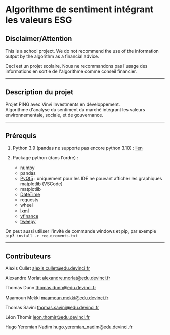 # Algorithme de sentiment intégrant les valeurs ESG

## Disclaimer/Attention

This is a school project. We do not recommend the use of the information output by the algorithm as a financial advice.  

Ceci est un projet scolaire. Nous ne recommandons pas l'usage des informations en sortie de l'algorithme comme conseil financier.

---

## Description du projet

Projet PING avec Vinvi Investments en développement.  
Algorithme d'analyse du sentiment du marché intégrant les valeurs environnementale, sociale, et de gouvernance.

---

## Prérequis

1. Python 3.9 (pandas ne supporte pas encore python 3.10) : [lien](https://www.python.org/downloads/release/python-397/)

2. Package python (dans l'ordre) :
    * numpy
    * pandas
    * [PyQt5](https://pypi.org/project/PyQt5/) : uniquement pour les IDE ne pouvant afficher les graphiques matplotlib (VSCode)
    * matplotlib
    * [DateTime](https://pypi.org/project/DateTime/)
    * requests
    * wheel
    * [lxml](https://pypi.org/project/lxml/)
    * [yfinance](https://pypi.org/project/yfinance/)
    * [tweepy](https://pypi.org/project/tweepy/)

On peut aussi utiliser l'invité de commande windows et pip, par exemple `pip3 install -r requirements.txt`

---

## Contributeurs

Alexis Cullet <alexis.cullet@edu.devinci.fr>

Alexandre Morlat <alexandre.morlat@edu.devinci.fr>

Thomas Dunn <thomas.dunn@edu.devinci.fr>

Maamoun Mekki <maamoun.mekki@edu.devinci.fr>

Thomas Savini <thomas.savini@edu.devinci.fr>

Léon Thomir <leon.thomir@edu.devinci.fr>

Hugo Yeremian Nadim <hugo.yeremian_nadim@edu.devinci.fr>
